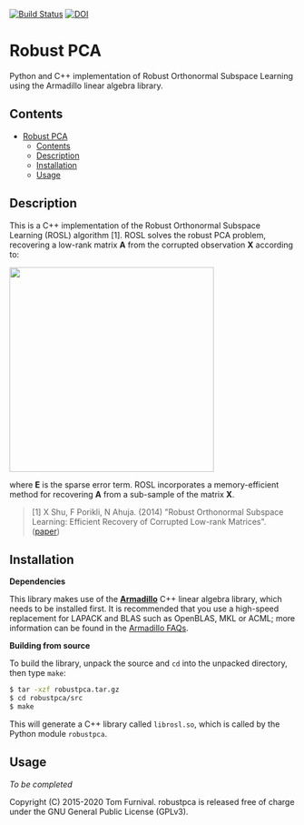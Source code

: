 
[![Build Status](https://travis-ci.org/tjof2/robustpca.svg?branch=master)](https://travis-ci.org/tjof2/robustpca)
[![DOI](https://zenodo.org/badge/46107795.svg)](https://zenodo.org/badge/latestdoi/46107795)

# Robust PCA
Python and C++ implementation of Robust Orthonormal Subspace Learning using the Armadillo linear algebra library.

## Contents

- [Robust PCA](#robust-pca)
  - [Contents](#contents)
  - [Description](#description)
  - [Installation](#installation)
  - [Usage](#usage)

## Description

This is a C++ implementation of the Robust Orthonormal Subspace Learning (ROSL) algorithm [1].
ROSL solves the robust PCA problem, recovering a low-rank matrix **A**
from the corrupted observation **X** according to:

<img src="http://i.imgur.com/76Wse2e.png" width="360">

where **E** is the sparse error term. ROSL incorporates a memory-efficient method for recovering **A** from a sub-sample
of the matrix **X**.

> [1] X Shu, F Porikli, N Ahuja. (2014) "Robust Orthonormal Subspace Learning: Efficient Recovery of Corrupted Low-rank Matrices". ([paper](http://dx.doi.org/10.1109/CVPR.2014.495))

## Installation

**Dependencies**

This library makes use of the **[Armadillo](http://arma.sourceforge.net)** C++ linear algebra library,
which needs to be installed first. It is recommended that you use a high-speed replacement for
LAPACK and BLAS such as OpenBLAS, MKL or ACML; more information can be found in the [Armadillo
FAQs](http://arma.sourceforge.net/faq.html#dependencies).

**Building from source**

To build the library, unpack the source and `cd` into the unpacked directory, then type `make`:

```bash
$ tar -xzf robustpca.tar.gz
$ cd robustpca/src
$ make
```

This will generate a C++ library called `librosl.so`, which is called by the Python module `robustpca`.

## Usage
_To be completed_

Copyright (C) 2015-2020 Tom Furnival. robustpca is released free of charge under the GNU General Public License (GPLv3).

